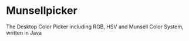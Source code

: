# Munsellpicker
The Desktop Color Picker including RGB, HSV and Munsell Color System, written in Java
